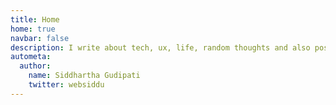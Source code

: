 ```yaml
---
title: Home
home: true
navbar: false
description: I write about tech, ux, life, random thoughts and also post pictures I clicked with my Sony a7iii.
autometa:
  author:
    name: Siddhartha Gudipati
    twitter: websiddu
---
```

